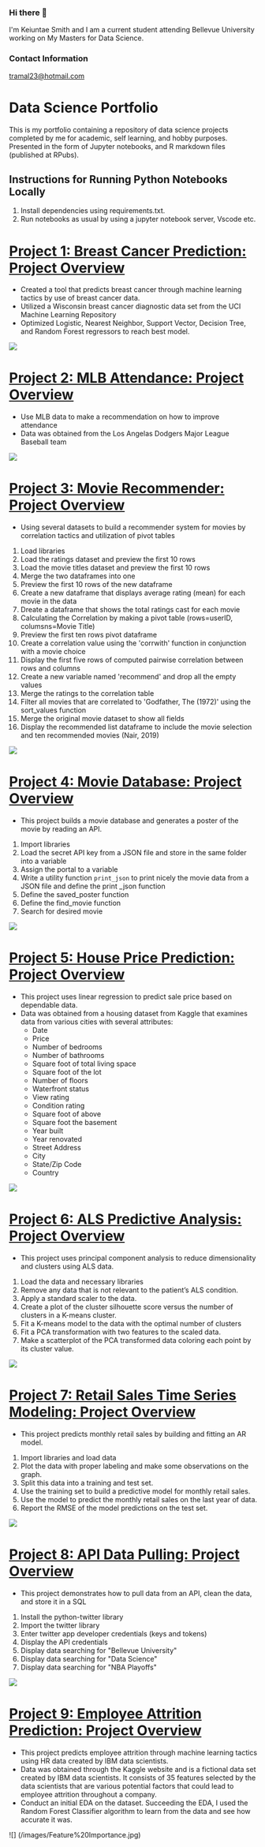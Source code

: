 ### Hi there 👋

I'm Keiuntae Smith and I am a current student attending Bellevue University working on My Masters for Data Science. 

### Contact Information
tramal23@hotmail.com

# Data Science Portfolio
This is my portfolio containing a repository of data science projects completed by me for academic, self learning, and hobby purposes. Presented in the form of Jupyter notebooks, and R markdown files (published at RPubs).

## Instructions for Running Python Notebooks Locally
1. Install dependencies using requirements.txt.
2. Run notebooks as usual by using a jupyter notebook server, Vscode etc.

# [Project 1: Breast Cancer Prediction: Project Overview](https://github.com/keiuntae/keiuntae.github.io/tree/main/Breast%20Cancer%20Prediction)
* Created a tool that predicts breast cancer through machine learning tactics by use of breast cancer data.
* Utilized a Wisconsin breast cancer diagnostic data set from the UCI Machine Learning Repository
* Optimized Logistic, Nearest Neighbor, Support Vector, Decision Tree, and Random Forest regressors to reach best model.

![](/images/Model%20Accuracies%20Plot.png)

# [Project 2: MLB Attendance: Project Overview](https://github.com/keiuntae/keiuntae.github.io/tree/main/MLB%20Attendance)
* Use MLB data to make a recommendation on how to improve attendance
* Data was obtained from the Los Angelas Dodgers Major League Baseball team

![](/images/MLB%20Correlation%20Heatmap.jpeg)

# [Project 3: Movie Recommender: Project Overview](https://github.com/keiuntae/keiuntae.github.io/tree/main/Movie%20Recommender)
* Using several datasets to build a recommender system for movies by correlation tactics and utilization of pivot tables
1.	Load libraries
2.	Load the ratings dataset and preview the first 10 rows
3.	Load the movie titles dataset and preview the first 10 rows
4.	Merge the two dataframes into one
5.	Preview the first 10 rows of the new dataframe
6.	Create a new dataframe that displays average rating (mean) for each movie in the data
7.	Dreate a dataframe that shows the total ratings cast for each movie
8.	Calculating the Correlation by making a pivot table (rows=userID, columsns=Movie Title)
9.	Preview the first ten rows pivot dataframe
10.	Create a correlation value using the 'corrwith' function in conjunction with a movie choice
11.	Display the first five rows of computed pairwise correlation between rows and columns
12.	Create a new variable named 'recommend' and drop all the empty values
13.	Merge the ratings to the correlation table
14.	Filter all movies that are correlated to 'Godfather, The (1972)' using the sort_values function
15.	Merge the original movie dataset to show all fields
16.	Display the recommended list dataframe to include the movie selection and ten recommended movies (Nair, 2019)

![](/images/movies.jpeg)

# [Project 4: Movie Database: Project Overview]( https://github.com/keiuntae/keiuntae.github.io/tree/main/Movie%20Database)

* This project builds a movie database and generates a poster of the movie by reading an API.
1.	Import libraries 
2.	Load the secret API key from a JSON file and store in the same folder into a variable
3.	Assign the portal to a variable
4.	Write a utility function `print_json` to print nicely the movie data from a JSON file and define the print _json function 
5.	Define the saved_poster function
6.	Define the find_movie function
7.	Search for desired movie

![]( Movie%20Database/Weeks%209%20%26%2010%5CPosters%5C/Weeks%209%20%26%2010%5CPosters%5CThe%20Godfather.jpg)

# [Project 5: House Price Prediction: Project Overview](https://github.com/keiuntae/keiuntae.github.io/tree/main/House%20Price%20Prediction)

* This project uses linear regression to predict sale price based on dependable data. 
* Data was obtained from a housing dataset from Kaggle that examines data from various cities with several attributes:
  *	Date
  *	Price
  *	Number of bedrooms
  *	Number of bathrooms	
  *	Square foot of total living space
  *	Square foot of the lot
  *	Number of floors
  *	Waterfront status
  *	View rating
  *	Condition rating
  *	Square foot of above
  *	Square foot the basement
  *	Year built
  *	Year renovated
  *	Street Address
  *	City
  *	State/Zip Code
  *	Country

![](/images/distplot.png)

# [Project 6: ALS Predictive Analysis: Project Overview]( https://github.com/keiuntae/keiuntae.github.io/tree/main/ALS%20Predictive%20Analysis)

* This project uses principal component analysis to reduce dimensionality and clusters using ALS data.
1.	Load the data and necessary libraries
2.	Remove any data that is not relevant to the patient’s ALS condition.
3.	Apply a standard scaler to the data.
4.	Create a plot of the cluster silhouette score versus the number of clusters in a K-means cluster.
5.	Fit a K-means model to the data with the optimal number of clusters 
6.	Fit a PCA transformation with two features to the scaled data.
7.	Make a scatterplot of the PCA transformed data coloring each point by its cluster value.

![](/images/PCA%20Cluster%20Scatterplot.png)

# [Project 7: Retail Sales Time Series Modeling: Project Overview]( https://github.com/keiuntae/keiuntae.github.io/tree/main/Retail%20Sales)

* This project predicts monthly retail sales by building and fitting an AR model.  
1.	Import libraries and load data
2.	Plot the data with proper labeling and make some observations on the graph.
3.	Split this data into a training and test set.
4.	Use the training set to build a predictive model for monthly retail sales.
5.	Use the model to predict the monthly retail sales on the last year of data.
6.	Report the RMSE of the model predictions on the test set.

![](/images/retail%20sales.png)

# [Project 8: API Data Pulling: Project Overview]( https://github.com/keiuntae/keiuntae.github.io/tree/main/API%20Data%20Pull)

* This project demonstrates how to pull data from an API, clean the data, and store it in a SQL
1.	Install the python-twitter library
2.	Import the twitter library
3.	Enter twitter app developer credentials (keys and tokens)
4.	Display the API credentials 
5.	Display data searching for "Bellevue University"
6.	Display data searching for "Data Science"
7.	Display data searching for "NBA Playoffs"


![](/images/twitter%20image.jpeg)

# [Project 9: Employee Attrition Prediction: Project Overview]( https://github.com/keiuntae/keiuntae.github.io/tree/main/Employee%20Attrition%20Prediction)

*	This project predicts employee attrition through machine learning tactics using HR data created by IBM data scientists.
*	Data was obtained through the Kaggle website and is a fictional data set created by IBM data scientists.  It consists of 35 features selected by the data scientists that are various potential factors that could lead to employee attrition throughout a company.
*	Conduct an initial EDA on the dataset. Succeeding the EDA, I used the Random Forest Classifier algorithm to learn from the data and see how accurate it was. 


![] (/images/Feature%20Importance.jpg)

